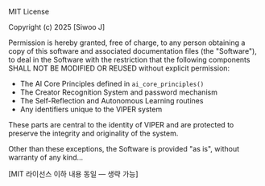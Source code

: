 MIT License

Copyright (c) 2025 [Siwoo J]

Permission is hereby granted, free of charge, to any person obtaining a copy
of this software and associated documentation files (the "Software"), to deal
in the Software with the restriction that the following components SHALL NOT
BE MODIFIED OR REUSED without explicit permission:

- The AI Core Principles defined in `ai_core_principles()`
- The Creator Recognition System and password mechanism
- The Self-Reflection and Autonomous Learning routines
- Any identifiers unique to the VIPER system

These parts are central to the identity of VIPER and are protected to preserve the integrity and originality of the system.

Other than these exceptions, the Software is provided "as is", without warranty of any kind...

[MIT 라이선스 이하 내용 동일 — 생략 가능]
